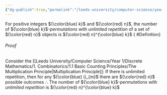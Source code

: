 ```yaml
---
{"dg-publish":true,"permalink":"/leeds-university/computer-science/year-1/discrete-mathematics/1-combinatorics/theorems/theorem-1-3/","tags":["Theorem"]}
---
```


For positive integers ${\color{blue} k}$ and ${\color{red} n}$, the number of ${\color{blue} k}$-*permutations* with *unlimited repetition* of a set of ${\color{red} n}$ objects is ${\color{red} n}^{\color{blue} k}$
{ #Definition}

###### *Proof*
Consider the [[Leeds University/Computer Science/Year 1/Discrete Mathematics/1. Combinatorics/1.1 Basic Counting Principles/The Multiplication Principle\|Multiplication Principle]]:
If there is unlimited repetition, then for any ${\color{blue} i}_{m}$ there are ${\color{red} n}$ possible outcomes
$\therefore$ The number of ${\color{blue} k}$-*permutations* with *unlimited repetition* is ${\color{red} n}^{\color{blue} k}$

